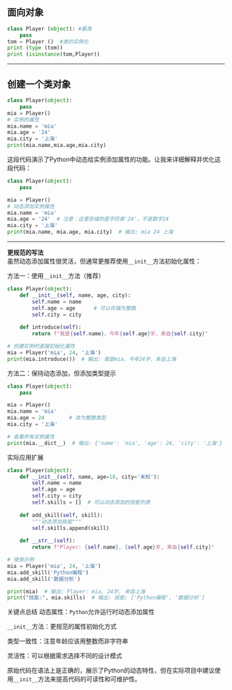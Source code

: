 ## 面向对象
```python
class Player (object): #基类
    pass
tom = Player ()  #类的实例化
print (type (tom))
print (isinstance(tom,Player))
```
---
## 创建一个类对象  
```python
class Player(object):
    pass
mia = Player()
# 实例的属性
mia.name = 'mia'
mia.age = '24'
mia.city = '上海'
print(mia.name,mia.age,mia.city)
```
这段代码演示了Python中动态给实例添加属性的功能。让我来详细解释并优化这段代码：
```python
class Player(object):
    pass

mia = Player()
# 动态添加实例属性
mia.name = 'mia'
mia.age = '24'  # 注意：这里存储的是字符串'24'，不是数字24
mia.city = '上海'
print(mia.name, mia.age, mia.city)  # 输出: mia 24 上海
```
---
**更规范的写法**  
虽然动态添加属性很灵活，但通常更推荐使用`__init__`方法初始化属性：

方法一：使用`__init__`方法（推荐）
```python
class Player(object):
    def __init__(self, name, age, city):
        self.name = name
        self.age = age      # 可以存储为整数
        self.city = city
    
    def introduce(self):
        return f"我是{self.name}，今年{self.age}岁，来自{self.city}"

# 创建实例时直接初始化属性
mia = Player('mia', 24, '上海')
print(mia.introduce())  # 输出: 我是mia，今年24岁，来自上海
```

方法二：保持动态添加，但添加类型提示
```python
class Player(object):
    pass

mia = Player()
mia.name = 'mia'
mia.age = 24        # 改为整数类型
mia.city = '上海'

# 查看所有实例属性
print(mia.__dict__)  # 输出: {'name': 'mia', 'age': 24, 'city': '上海'}
```
实际应用扩展
```python
class Player(object):
    def __init__(self, name, age=18, city='未知'):
        self.name = name
        self.age = age
        self.city = city
        self.skills = []  # 可以动态添加的技能列表
    
    def add_skill(self, skill):
        """动态添加技能"""
        self.skills.append(skill)
    
    def __str__(self):
        return f"Player: {self.name}, {self.age}岁, 来自{self.city}"

# 使用示例
mia = Player('mia', 24, '上海')
mia.add_skill('Python编程')
mia.add_skill('数据分析')

print(mia)  # 输出: Player: mia, 24岁, 来自上海
print("技能:", mia.skills)  # 输出: 技能: ['Python编程', '数据分析']
```
关键点总结
动态属性：`Python`允许运行时动态添加属性

`__init__`方法：更规范的属性初始化方式

类型一致性：注意年龄应该用整数而非字符串

灵活性：可以根据需求选择不同的设计模式

原始代码在语法上是正确的，展示了Python的动态特性，但在实际项目中建议使用`__init__`方法来提高代码的可读性和可维护性。
